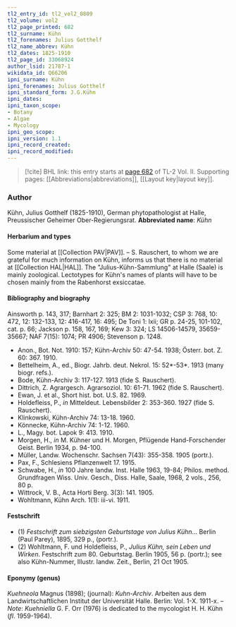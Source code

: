 ```yaml
---
tl2_entry_id: tl2_vol2_0809
tl2_volume: vol2
tl2_page_printed: 682
tl2_surname: Kühn
tl2_forenames: Julius Gotthelf
tl2_name_abbrev: Kühn
tl2_dates: 1825-1910
tl2_page_id: 33068924
author_lsid: 21787-1
wikidata_id: Q66206
ipni_surname: Kühn
ipni_forenames: Julius Gotthelf
ipni_standard_form: J.G.Kühn
ipni_dates: 
ipni_taxon_scope: 
- Botany
- Algae
- Mycology
ipni_geo_scope: 
ipni_version: 1.1
ipni_record_created: 
ipni_record_modified:
---
```



> [!cite] BHL link: this entry starts at [page 682](https://www.biodiversitylibrary.org/page/33068924) of TL-2 Vol. II.
> Supporting pages: [[Abbreviations|abbreviations]], [[Layout key|layout key]].

### Author

Kühn, Julius Gotthelf (1825-1910), German phytopathologist at Halle, Preussischer Geheimer Ober-Regierungsrat. 
**Abbreviated name**: *Kühn*

#### Herbarium and types

Some material at [[Collection PAV|PAV]]. – S. Rauschert, to whom we are grateful for much information on Kühn, informs us that there is no material at [[Collection HAL|HAL]]. The "Julius-Kühn-Sammlung" at Halle (Saale) is mainly zoological. Lectotypes for Kühn's names of plants will have to be chosen mainly from the Rabenhorst exsiccatae.

#### Bibliography and biography

Ainsworth p. 143, 317; Barnhart 2: 325; BM 2: 1031-1032; CSP 3: 768, 10: 472, 12: 132-133, 12: 416-417, 16: 495; De Toni 1: lxii; GR p. 24-25, 101-102, cat. p. 66; Jackson p. 158, 167, 169; Kew 3: 324; LS 14506-14579, 35659-35667; NAF 7(15): 1074; PR 4906; Stevenson p. 1248.
- Anon., Bot. Not. 1910: 157; Kühn-Archiv 50: 47-54. 1938; Österr. bot. Z. 60: 367. 1910.
- Bettelheim, A., ed., Biogr. Jahrb. deut. Nekrol. 15: 52\*-53\*. 1913 (many biogr. refs.).
- Bode, Kühn-Archiv 3: 117-127. 1913 (fide S. Rauschert).
- Dittrich, Z. Agrargesch. Agrarsoziol. 10: 61-71. 1962 (fide S. Rauschert).
- Ewan, J. et al., Short hist. bot. U.S. 82. 1969.
- Holdefleiss, P., *in* Mitteldeut. Lebensbilder 2: 353-360. 1927 (fide S. Rauschert).
- Klinkowski, Kühn-Archiv 74: 13-18. 1960.
- Könnecke, Kühn-Archiv 74: 1-12. 1960.
- L., Magy. bot. Lapok 9: 413. 1910.
- Morgen, H., *in* M. Kühner und H. Morgen, Pflügende Hand-Forschender Geist. Berlin 1934, p. 94-100.
- Müller, Landw. Wochenschr. Sachsen 7(43): 355-358. 1905 (portr.).
- Pax, F., Schlesiens Pflanzenwelt 17. 1915.
- Schwabe, H., *in* 100 Jahre landw. Inst. Halle 1963, 19-84; Philos. method. Grundfragen Wiss. Univ. Gesch., Diss. Halle, Saale, 1968, 2 vols., 256, 80 p.
- Wittrock, V. B., Acta Horti Berg. 3(3): 141. 1905.
- Wohltmann, Kühn Arch. 1(1): iii-vi. 1911.

#### Festschrift

- (1) *Festschrift zum siebzigsten Geburtstage von Julius Kühn*... Berlin (Paul Parey), 1895, 329 p., (portr.).
- (2) Wohltmann, F. und Holdefleiss, P., *Julius Kühn, sein Leben und Wirken*. Festschrift zum 80. Geburtstag. Berlin 1905, 56 p. (portr.); see also Kühn-Nummer, Illustr. landw. Zeit., Berlin, 21 Oct 1905.

#### Eponymy (genus)

*Kuehneola* Magnus (1898); (journal): *Kuhn-Archiv*. Arbeiten aus dem Landwirtschaftlichen Institut der Universität Halle. Berlin: Vol. 1-X. 1911-x. – *Note*: *Kuehniella* G. F. Orr (1976) is dedicated to the mycologist H. H. Kühn (*fl*. 1959-1964).

